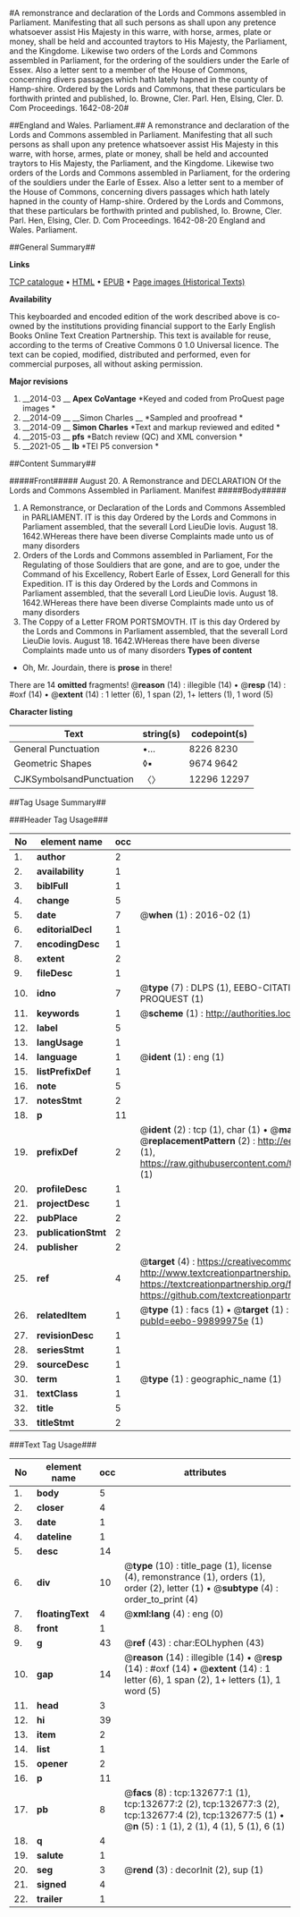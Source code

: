 #A remonstrance and declaration of the Lords and Commons assembled in Parliament. Manifesting that all such persons as shall upon any pretence whatsoever assist His Majesty in this warre, with horse, armes, plate or money, shall be held and accounted traytors to His Majesty, the Parliament, and the Kingdome. Likewise two orders of the Lords and Commons assembled in Parliament, for the ordering of the souldiers under the Earle of Essex. Also a letter sent to a member of the House of Commons, concerning divers passages which hath lately hapned in the county of Hamp-shire. Ordered by the Lords and Commons, that these particulars be forthwith printed and published, Io. Browne, Cler. Parl. Hen, Elsing, Cler. D. Com Proceedings. 1642-08-20#

##England and Wales. Parliament.##
A remonstrance and declaration of the Lords and Commons assembled in Parliament. Manifesting that all such persons as shall upon any pretence whatsoever assist His Majesty in this warre, with horse, armes, plate or money, shall be held and accounted traytors to His Majesty, the Parliament, and the Kingdome. Likewise two orders of the Lords and Commons assembled in Parliament, for the ordering of the souldiers under the Earle of Essex. Also a letter sent to a member of the House of Commons, concerning divers passages which hath lately hapned in the county of Hamp-shire. Ordered by the Lords and Commons, that these particulars be forthwith printed and published, Io. Browne, Cler. Parl. Hen, Elsing, Cler. D. Com
Proceedings. 1642-08-20
England and Wales. Parliament.

##General Summary##

**Links**

[TCP catalogue](http://www.ota.ox.ac.uk/tcp/)  • 
[HTML](http://tei.it.ox.ac.uk/tcp/Texts-HTML/free/A83/A83408.html)  • 
[EPUB](http://tei.it.ox.ac.uk/tcp/Texts-EPUB/free/A83/A83408.epub) • 
[Page images (Historical Texts)](https://historicaltexts.jisc.ac.uk/eebo-99899975e)

**Availability**

This keyboarded and encoded edition of the work described above is co-owned by the
    institutions providing financial support to the Early English Books Online Text Creation
    Partnership. This text is available for reuse, according to the terms of  Creative Commons 0 1.0 Universal
    licence. The text can be copied, modified, distributed and performed, even for commercial
    purposes, all without asking permission.

**Major revisions**

1. __2014-03 __ __Apex CoVantage__ *Keyed and coded from ProQuest page images *
1. __2014-09 __ __Simon Charles __ *Sampled and proofread *
1. __2014-09 __ __Simon Charles__ *Text and markup reviewed and edited *
1. __2015-03 __ __pfs__ *Batch review (QC) and XML conversion *
1. __2021-05 __ __lb__ *TEI P5 conversion *

##Content Summary##

#####Front#####
August 20. A Remonstrance and DECLARATION Of the Lords and Commons Assembled in Parliament. Manifest
#####Body#####

1. A Remonstrance, or Declaration of the Lords and Commons Assembled in PARLIAMENT.
IT is this day Ordered by the Lords and Commons in Parliament assembled, that the severall Lord LieuDie Iovis. August 18. 1642.WHereas there have been diverse Complaints made unto us of many disorders
1. Orders of the Lords and Commons assembled in Parliament, For the Regulating of those Souldiers that are gone, and are to goe, under the Command of his Excellency, Robert Earle of Essex, Lord Generall for this Expedition.
IT is this day Ordered by the Lords and Commons in Parliament assembled, that the severall Lord LieuDie Iovis. August 18. 1642.WHereas there have been diverse Complaints made unto us of many disorders
1. The Coppy of a Letter FROM PORTSMOVTH.
IT is this day Ordered by the Lords and Commons in Parliament assembled, that the severall Lord LieuDie Iovis. August 18. 1642.WHereas there have been diverse Complaints made unto us of many disorders
**Types of content**

  * Oh, Mr. Jourdain, there is **prose** in there!

There are 14 **omitted** fragments! 
 @__reason__ (14) : illegible (14)  •  @__resp__ (14) : #oxf (14)  •  @__extent__ (14) : 1 letter (6), 1 span (2), 1+ letters (1), 1 word (5)

**Character listing**


|Text|string(s)|codepoint(s)|
|---|---|---|
|General Punctuation|•…|8226 8230|
|Geometric Shapes|◊▪|9674 9642|
|CJKSymbolsandPunctuation|〈〉|12296 12297|

##Tag Usage Summary##

###Header Tag Usage###

|No|element name|occ|attributes|
|---|---|---|---|
|1.|__author__|2||
|2.|__availability__|1||
|3.|__biblFull__|1||
|4.|__change__|5||
|5.|__date__|7| @__when__ (1) : 2016-02 (1)|
|6.|__editorialDecl__|1||
|7.|__encodingDesc__|1||
|8.|__extent__|2||
|9.|__fileDesc__|1||
|10.|__idno__|7| @__type__ (7) : DLPS (1), EEBO-CITATION (1), VID (1), EEBO-PROQUEST (1), STC (2), PROQUEST (1)|
|11.|__keywords__|1| @__scheme__ (1) : http://authorities.loc.gov/ (1)|
|12.|__label__|5||
|13.|__langUsage__|1||
|14.|__language__|1| @__ident__ (1) : eng (1)|
|15.|__listPrefixDef__|1||
|16.|__note__|5||
|17.|__notesStmt__|2||
|18.|__p__|11||
|19.|__prefixDef__|2| @__ident__ (2) : tcp (1), char (1)  •  @__matchPattern__ (2) : ([0-9\-]+):([0-9IVX]+) (1), (.+) (1)  •  @__replacementPattern__ (2) : http://eebo.chadwyck.com/downloadtiff?vid=$1&page=$2 (1), https://raw.githubusercontent.com/textcreationpartnership/Texts/master/tcpchars.xml#$1 (1)|
|20.|__profileDesc__|1||
|21.|__projectDesc__|1||
|22.|__pubPlace__|2||
|23.|__publicationStmt__|2||
|24.|__publisher__|2||
|25.|__ref__|4| @__target__ (4) : https://creativecommons.org/publicdomain/zero/1.0/ (1), http://www.textcreationpartnership.org/docs/. (1), https://textcreationpartnership.org/faq/#faq05 (1), https://github.com/textcreationpartnership (1)|
|26.|__relatedItem__|1| @__type__ (1) : facs (1)  •  @__target__ (1) : https://data.historicaltexts.jisc.ac.uk/view?pubId=eebo-99899975e (1)|
|27.|__revisionDesc__|1||
|28.|__seriesStmt__|1||
|29.|__sourceDesc__|1||
|30.|__term__|1| @__type__ (1) : geographic_name (1)|
|31.|__textClass__|1||
|32.|__title__|5||
|33.|__titleStmt__|2||


###Text Tag Usage###

|No|element name|occ|attributes|
|---|---|---|---|
|1.|__body__|5||
|2.|__closer__|4||
|3.|__date__|1||
|4.|__dateline__|1||
|5.|__desc__|14||
|6.|__div__|10| @__type__ (10) : title_page (1), license (4), remonstrance (1), orders (1), order (2), letter (1)  •  @__subtype__ (4) : order_to_print (4)|
|7.|__floatingText__|4| @__xml:lang__ (4) : eng (0)|
|8.|__front__|1||
|9.|__g__|43| @__ref__ (43) : char:EOLhyphen (43)|
|10.|__gap__|14| @__reason__ (14) : illegible (14)  •  @__resp__ (14) : #oxf (14)  •  @__extent__ (14) : 1 letter (6), 1 span (2), 1+ letters (1), 1 word (5)|
|11.|__head__|3||
|12.|__hi__|39||
|13.|__item__|2||
|14.|__list__|1||
|15.|__opener__|2||
|16.|__p__|11||
|17.|__pb__|8| @__facs__ (8) : tcp:132677:1 (1), tcp:132677:2 (2), tcp:132677:3 (2), tcp:132677:4 (2), tcp:132677:5 (1)  •  @__n__ (5) : 1 (1), 2 (1), 4 (1), 5 (1), 6 (1)|
|18.|__q__|4||
|19.|__salute__|1||
|20.|__seg__|3| @__rend__ (3) : decorInit (2), sup (1)|
|21.|__signed__|4||
|22.|__trailer__|1||
